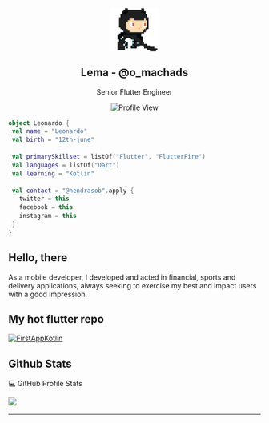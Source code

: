 <p align="center">
 <img width="100px" src="https://github.com/hendrasob/hendrasob/blob/master/assets/github.gif" align="center" alt="Hendrasob's GitHub Readme" />
 <h2 align="center">Lema - @o_machads</h2>
 <p align="center">Senior Flutter Engineer</p>
</p>

<p align="center">
<img alt="Profile View" src="https://gpvc.arturio.dev/leonardomteixeira" />
</p>

```kotlin
object Leonardo {
 val name = "Leonardo"
 val birth = "12th-june"
 
 val primarySkillset = listOf("Flutter", "FlutterFire")
 val languages = listOf("Dart")
 val learning = "Kotlin"

 val contact = "@hendrasob".apply {
   twitter = this
   facebook = this
   instagram = this
 }
}
```
## Hello, there

As a mobile developer, I developed and acted in financial, sports and delivery applications, always seeking to exercise my best and impact users with a good impression.

## My hot flutter repo

[![FirstAppKotlin](https://github-readme-stats.vercel.app/api/pin/?username=leonardomteixeira&repo=flutter_hot_architecture&theme=midnight-purple)](https://github.com/leonardomteixeira/flutter_hot_architecture)

## Github Stats

 💻 GitHub Profile Stats
 
 <a href="https://github.com/leonardomteixeira">
  <img height="180em" src="https://github-readme-stats.vercel.app/api?username=leonardomteixeira&theme=midnight-purple&show_icons=true" />
</a>
 

-----

